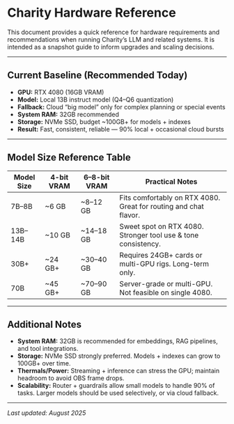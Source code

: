 # Charity Hardware Reference

This document provides a quick reference for hardware requirements and recommendations when running Charity’s LLM and related systems. It is intended as a snapshot guide to inform upgrades and scaling decisions.

---

## Current Baseline (Recommended Today)
- **GPU:** RTX 4080 (16GB VRAM)
- **Model:** Local 13B instruct model (Q4–Q6 quantization)
- **Fallback:** Cloud “big model” only for complex planning or special events
- **System RAM:** 32GB recommended
- **Storage:** NVMe SSD, budget ~100GB+ for models + indexes
- **Result:** Fast, consistent, reliable — 90% local + occasional cloud bursts

---

## Model Size Reference Table

| Model Size | 4-bit VRAM | 6–8-bit VRAM | Practical Notes |
|------------|------------|--------------|----------------|
| 7B–8B      | ~6 GB      | ~8–12 GB     | Fits comfortably on RTX 4080. Great for routing and chat flavor. |
| 13B–14B    | ~10 GB     | ~14–18 GB    | Sweet spot on RTX 4080. Stronger tool use & tone consistency. |
| 30B+       | ~24 GB+    | ~30–40 GB    | Requires 24GB+ cards or multi-GPU rigs. Long-term only. |
| 70B        | ~45 GB+    | ~70–90 GB    | Server-grade or multi-GPU. Not feasible on single 4080. |

---

## Additional Notes
- **System RAM:** 32GB is recommended for embeddings, RAG pipelines, and tool integrations.  
- **Storage:** NVMe SSD strongly preferred. Models + indexes can grow to 100GB+ over time.  
- **Thermals/Power:** Streaming + inference can stress the GPU; maintain headroom to avoid OBS frame drops.  
- **Scalability:** Router + guardrails allow small models to handle 90% of tasks. Larger models should be used selectively, or via cloud fallback.

---

_Last updated: August 2025_
